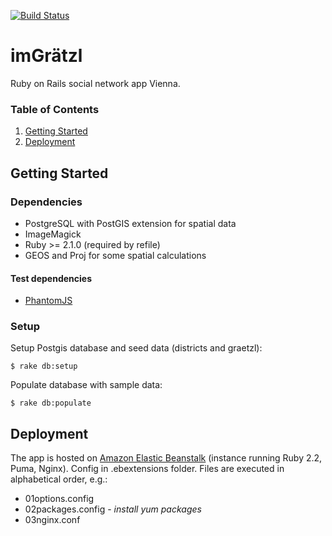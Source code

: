 [![Build Status](https://travis-ci.org/klappradla/im_graetzl.svg?branch=master)](https://travis-ci.org/klappradla/im_graetzl)
# imGrätzl

Ruby on Rails social network app Vienna.

### Table of Contents
1. [Getting Started](#getting-started)
3. [Deployment](#deployment)


## Getting Started

### Dependencies

* PostgreSQL with PostGIS extension for spatial data
* ImageMagick
* Ruby >= 2.1.0 (required by refile)
* GEOS and Proj for some spatial calculations


#### Test dependencies

* [PhantomJS](http://phantomjs.org/)


### Setup

Setup Postgis database and seed data (districts and graetzl):

    $ rake db:setup

Populate database with sample data:

    $ rake db:populate

## Deployment

The app is hosted on [Amazon Elastic Beanstalk](http://aws.amazon.com/elasticbeanstalk/) (instance running Ruby 2.2, Puma, Nginx). Config in .ebextensions folder. Files are executed in alphabetical order, e.g.:

* 01options.config
* 02packages.config - *install yum packages*
* 03nginx.conf
